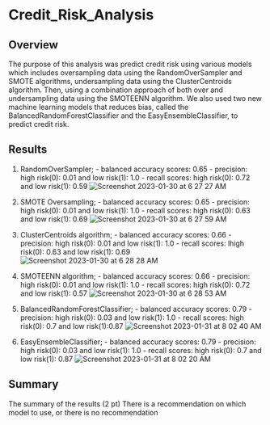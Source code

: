 # Credit_Risk_Analysis

## Overview
The purpose of this analysis was predict credit risk using various models which includes oversampling data using the RandomOverSampler and SMOTE algorithms, undersampling data using the ClusterCentroids algorithm. Then, using a combination approach of both over and undersampling data using the SMOTEENN algorithm. We also used two new machine learning models that reduces bias, called the BalancedRandomForestClassifier and the EasyEnsembleClassifier, to predict credit risk.


## Results
1. RandomOverSampler; - balanced accuracy scores: 0.65
                      - precision: high risk(0): 0.01 and low risk(1): 1.0
                      - recall scores: high risk(0): 0.72 and low risk(1): 0.59
  ![Screenshot 2023-01-30 at 6 27 27 AM](https://user-images.githubusercontent.com/109382758/215766401-6c239f0d-b5fa-4d87-ae3a-b30ec9e8c9cd.png)
                     
2. SMOTE Oversampling; - balanced accuracy scores: 0.65
                       - precision: high risk(0): 0.01 and low risk(1): 1.0
                       - recall scores: high risk(0): 0.63 and low risk(1): 0.69
 ![Screenshot 2023-01-30 at 6 27 59 AM](https://user-images.githubusercontent.com/109382758/215766743-d5c583d1-1baa-431b-84a3-d111c5a66493.png)                                        
3. ClusterCentroids algorithm; - balanced accuracy scores: 0.66
                               - precision: high risk(0): 0.01 and low risk(1): 1.0
                               - recall scores: lhigh risk(0): 0.63 and low risk(1): 0.69
 ![Screenshot 2023-01-30 at 6 28 28 AM](https://user-images.githubusercontent.com/109382758/215766949-4efa00ac-4242-4c22-8317-e2cdcf339023.png)
                     
4. SMOTEENN algorithm; - balanced accuracy scores: 0.66
                       - precision: high risk(0): 0.01 and low risk(1): 1.0
                       - recall scores: high risk(0): 0.72 and low risk(1): 0.57
  ![Screenshot 2023-01-30 at 6 28 53 AM](https://user-images.githubusercontent.com/109382758/215766976-98d5ebbe-863a-49c4-801c-299ac472300c.png)
                    
5. BalancedRandomForestClassifier; - balanced accuracy scores: 0.79
                                   - precision: high risk(0): 0.03 and low risk(1): 1.0
                                   - recall scores: high risk(0): 0.7 and low risk(1):0.87
  ![Screenshot 2023-01-31 at 8 02 40 AM](https://user-images.githubusercontent.com/109382758/215767207-1c8cc6fd-4e55-4285-83bd-3a6da4a81229.png)
                      
6. EasyEnsembleClassifier; - balanced accuracy scores: 0.79
                           - precision: high risk(0): 0.03 and low risk(1): 1.0
                           - recall scores: high risk(0): 0.7 and low risk(1): 0.87
![Screenshot 2023-01-31 at 8 02 20 AM](https://user-images.githubusercontent.com/109382758/215767229-9ea900fa-0fff-4598-9485-55bc9aea696c.png)


## Summary

The summary of the results (2 pt)
There is a recommendation on which model to use, or there is no recommendation
